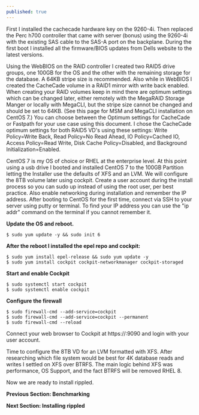 ```yaml
---
published: true
---
```

First I installed the cachecade hardware key on the 9260-4i.  Then replaced the Perc h700 controller that came with server (bonus) using the 9260-4i with the existing SAS cable to the SAS-A port on the backplane.  During the first boot I installed all the firmware/BIOS updates from Dells website to the latest versions.  

Using the WebBIOS on the RAID controller I created two RAID5 drive groups, one 100GB for the OS and the other with the remaining storage for the database. A 64KB stripe size is recommended.  Also while in WebBIOS I created the CacheCade volume in a RAID1 mirror with write back enabled.  When creating your RAID volumes keep in mind there are optimum settings which can be changed later, either remotely with the MegaRAID Storage Manger or locally with MegaCLI, but the stripe size cannot be changed and should be set to 64KB.  (See this page for MSM and MegaCLI installation on CentOS 7.)  You can choose between the Optimum settings for CacheCade or Fastpath for your use case using this document.  I chose the CacheCade optimum settings for both RAID5 VD's using these settings:  Write Policy=Write Back, Read Policy=No Read Ahead, IO Policy=Cached IO, Access Policy=Read Write, Disk Cache Policy=Disabled, and Background Initialization=Enabled.

CentOS 7 is my OS of choice or RHEL at the enterprise level.  At this point using a usb drive I booted and installed CentOS 7 to the 100GB Partition letting the Installer use the defaults of XFS and an LVM.  We will configure the 8TB volume later using cockpit.  Create a user account during the install process so you can sudo up instead of using the root user, per best practice.  Also enable networking during installation and remember the IP address.  After booting to CentOS for the first time, connect via SSH to your server using putty or terminal.  To find your IP address you can use the "ip addr" command on the terminal if you cannot remember it.  

**Update the OS and reboot.**

	$ sudo yum update -y && sudo init 6

**After the reboot I installed the epel repo and cockpit:**

	$ sudo yum install epel-release && sudo yum update -y
	$ sudo yum install cockpit cockpit-networkmanager cockpit-storaged

**Start and enable Cockpit**

	$ sudo systemctl start cockpit
	$ sudo systemctl enable cockpit

**Configure the firewall**

	$ sudo firewall-cmd --add-service=cockpit
	$ sudo firewall-cmd --add-service=cockpit --permanent
	$ sudo firewall-cmd --reload

Connect your web browser to Cockpit at https://<your server ip>:9090 and login with your user account.

Time to configure the 8TB VD for an LVM formatted with XFS.  After researching which file system would be best for 4K database reads and writes I settled on XFS over BTRFS.  The main logic behind XFS was performance, OS Support, and the fact BTRFS will be removed RHEL 8.

<To be filled in>

Now we are ready to install rippled.


**Previous Section: Benchmarking**

**Next Section: Installing rippled**
